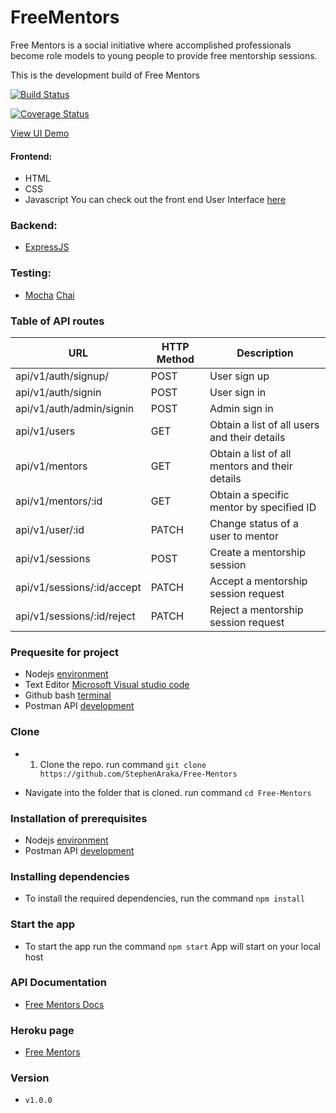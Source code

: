 # FreeMentors

Free Mentors is a social initiative where accomplished professionals become role models to young people to provide free mentorship sessions.

This is the development build of Free Mentors

[![Build Status](https://travis-ci.org/StephenAraka/Free-Mentors.svg?branch=develop)](https://travis-ci.org/StephenAraka/Free-Mentors)

[![Coverage Status](https://coveralls.io/repos/github/StephenAraka/Free-Mentors/badge.svg?branch=develop)](https://coveralls.io/github/StephenAraka/Free-Mentors?branch=develop)


[View UI Demo](https://stephenaraka.github.io/Free-Mentors)


#### Frontend:
- HTML
- CSS
- Javascript
You can check out the front end User Interface [here](https://stephenaraka.github.io/Free-Mentors)

### Backend:
 - [ExpressJS](https://expressjs.com/)
 
 
 ### Testing:
 - [Mocha](https://mochajs.org/) [Chai](https://www.npmjs.com/package/chai)
 

### Table of API routes
|     URL     |     HTTP Method     |     Description     |
| ----------- | -------------------- | ------------------- |
|api/v1/auth/signup/ | POST | User sign up |
|api/v1/auth/signin | POST  | User sign in |
|api/v1/auth/admin/signin | POST | Admin sign in |
|api/v1/users | GET | Obtain a list of all users and their details |
|api/v1/mentors | GET | Obtain a list of all mentors and their details |
|api/v1/mentors/:id | GET | Obtain a specific mentor by specified ID |
|api/v1/user/:id | PATCH | Change status of a user to  mentor |
|api/v1/sessions| POST | Create a mentorship session |
|api/v1/sessions/:id/accept | PATCH | Accept a mentorship session request |
|api/v1/sessions/:id/reject | PATCH | Reject a mentorship session request |

### Prequesite for project
- Nodejs [environment](https://nodejs.org/en/)
- Text Editor [Microsoft Visual studio code](https://code.visualstudio.com/)
- Github bash [terminal](https://git-scm.com/downloads) 
- Postman API [development](https://www.getpostman.com/)

### Clone
- 1. Clone the repo. run command `git clone https://github.com/StephenAraka/Free-Mentors`

- Navigate into the folder that is cloned. run command `cd Free-Mentors`

### Installation of prerequisites
- Nodejs [environment](https://nodejs.org/en/)
- Postman API [development](https://www.getpostman.com/)

### Installing dependencies
 - To install the required dependencies, run the command `npm install`

### Start the app
 - To start the app run the command `npm start`
 App will start on your local host

### API Documentation
 - [Free Mentors Docs](https://mentors4free.herokuapp.com/api/v1/api-docs)

### Heroku page
 - [Free Mentors](https://mentors4free.herokuapp.com)

### Version
- `v1.0.0`
